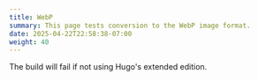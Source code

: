 ```yaml
---
title: WebP
summary: This page tests conversion to the WebP image format.
date: 2025-04-22T22:58:38-07:00
weight: 40
---
```

The build will fail if not using Hugo's extended edition.

